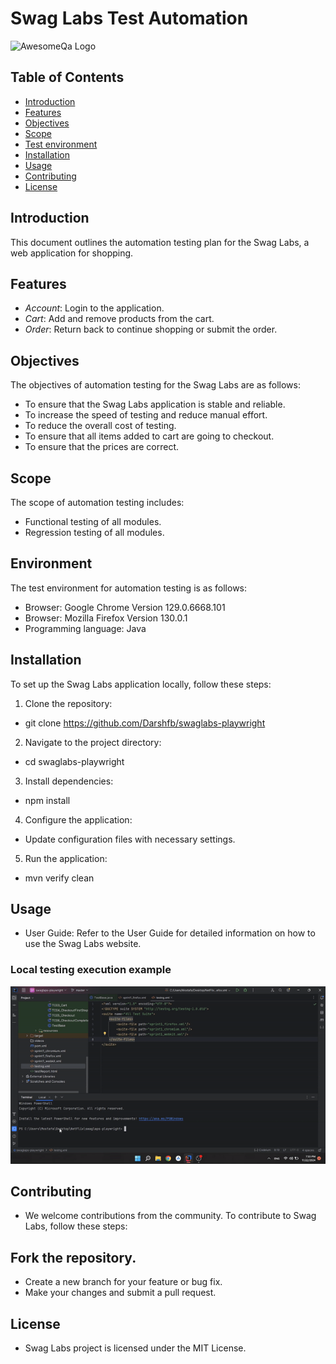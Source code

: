 # Swag Labs Test Automation

![AwesomeQa Logo](https://www.saucedemo.com/v1/img/Login_Bot_graphic.png)

## Table of Contents

- [Introduction](#introduction)
- [Features](#features)
- [Objectives](#Objectives)
- [Scope](#Scope)
- [Test environment](#Environment)
- [Installation](#installation)
- [Usage](#usage)
- [Contributing](#contributing)
- [License](#license)

## Introduction

This document outlines the automation testing plan for the Swag Labs, a web application for shopping.


## Features

- *Account*: Login to the application.
- *Cart*: Add and remove products from the cart.
- *Order*: Return back to continue shopping or submit the order.

## Objectives
The objectives of automation testing for the Swag Labs are as follows:
- To ensure that the Swag Labs application is stable and reliable.
- To increase the speed of testing and reduce manual effort. 
- To reduce the overall cost of testing. 
- To ensure that all items added to cart are going to checkout. 
- To ensure that the prices are correct.

## Scope
The scope of automation testing includes:
- Functional testing of all modules.
- Regression testing of all modules.

## Environment
The test environment for automation testing is as follows:
- Browser: Google Chrome Version 129.0.6668.101
- Browser: Mozilla Firefox Version 130.0.1
- Programming language: Java

## Installation

To set up the Swag Labs application locally, follow these steps:

1. Clone the repository:
*   git clone https://github.com/Darshfb/swaglabs-playwright
2. Navigate to the project directory:
*   cd swaglabs-playwright
3. Install dependencies:
*   npm install
4. Configure the application:

* Update configuration files with necessary settings.
5. Run the application:
*   mvn verify clean

## Usage
* User Guide: Refer to the User Guide for detailed information on how to use the Swag Labs website.

### Local testing execution example

![Local testing execution example](swaglabs_playwright.gif)

## Contributing
* We welcome contributions from the community. To contribute to Swag Labs, follow these steps:

## Fork the repository.
* Create a new branch for your feature or bug fix.
* Make your changes and submit a pull request.

## License
* Swag Labs project is licensed under the MIT License.